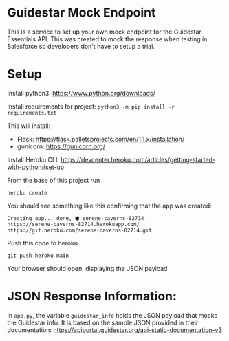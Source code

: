 # Guidestar Mock Endpoint

This is a service to set up your own mock endpoint for the Guidestar Essentials API. This was created to mock the response when testing in Salesforce
so developers don't have to setup a trial.

# Setup

Install python3: https://www.python.org/downloads/

Install requirements for project: `python3 -m pip install -r requirements.txt`

This will install:

* Flask: https://flask.palletsprojects.com/en/1.1.x/installation/
* gunicorn: https://gunicorn.org/

Install Heroku CLI: https://devcenter.heroku.com/articles/getting-started-with-python#set-up

From the base of this project run

```
heroku create
```

You should see something like this confirming that the app was created:
```
Creating app... done, ⬢ serene-caverns-82714
https://serene-caverns-82714.herokuapp.com/ | https://git.heroku.com/serene-caverns-82714.git
```

Push this code to heroku
```
git push heroku main
```

Your browser should open, displaying the JSON payload

# JSON Response Information:
In `app.py`, the variable `guidestar_info` holds the JSON payload that mocks the Guidestar info. It is based on the sample JSON provided in their documentation: https://apiportal.guidestar.org/api-static-documentation-v3